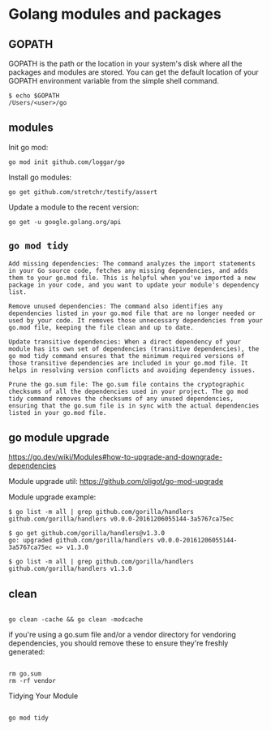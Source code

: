 # Golang modules and packages

## GOPATH

GOPATH is the path or the location in your system's disk where all the packages and modules are stored. You can get the default location of your GOPATH environment variable from the simple shell command.

```
$ echo $GOPATH
/Users/<user>/go
```

## modules

Init go mod:

```
go mod init github.com/loggar/go
```

Install go modules:

```
go get github.com/stretchr/testify/assert
```

Update a module to the recent version:

```
go get -u google.golang.org/api
```

## `go mod tidy`

```
Add missing dependencies: The command analyzes the import statements in your Go source code, fetches any missing dependencies, and adds them to your go.mod file. This is helpful when you've imported a new package in your code, and you want to update your module's dependency list.

Remove unused dependencies: The command also identifies any dependencies listed in your go.mod file that are no longer needed or used by your code. It removes those unnecessary dependencies from your go.mod file, keeping the file clean and up to date.

Update transitive dependencies: When a direct dependency of your module has its own set of dependencies (transitive dependencies), the go mod tidy command ensures that the minimum required versions of those transitive dependencies are included in your go.mod file. It helps in resolving version conflicts and avoiding dependency issues.

Prune the go.sum file: The go.sum file contains the cryptographic checksums of all the dependencies used in your project. The go mod tidy command removes the checksums of any unused dependencies, ensuring that the go.sum file is in sync with the actual dependencies listed in your go.mod file.
```

## go module upgrade

https://go.dev/wiki/Modules#how-to-upgrade-and-downgrade-dependencies

Module upgrade util: https://github.com/oligot/go-mod-upgrade

Module upgrade example:

```
$ go list -m all | grep github.com/gorilla/handlers
github.com/gorilla/handlers v0.0.0-20161206055144-3a5767ca75ec

$ go get github.com/gorilla/handlers@v1.3.0
go: upgraded github.com/gorilla/handlers v0.0.0-20161206055144-3a5767ca75ec => v1.3.0

$ go list -m all | grep github.com/gorilla/handlers
github.com/gorilla/handlers v1.3.0
```

## clean

```

go clean -cache && go clean -modcache

```

if you're using a go.sum file and/or a vendor directory for vendoring dependencies, you should remove these to ensure they're freshly generated:

```

rm go.sum
rm -rf vendor

```

Tidying Your Module

```

go mod tidy

```

```

```
